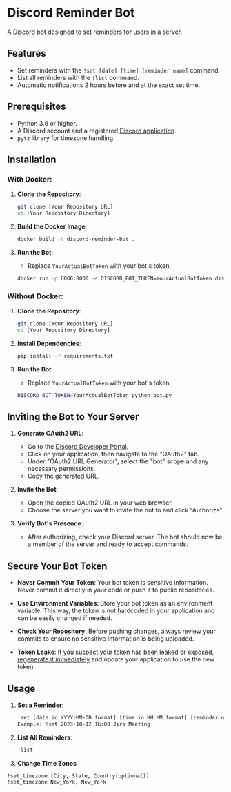 # Discord Reminder Bot

A Discord bot designed to set reminders for users in a server.

## Features

- Set reminders with the `!set [date] [time] [reminder name]` command.
- List all reminders with the `!list` command.
- Automatic notifications 2 hours before and at the exact set time.

## Prerequisites

- Python 3.9 or higher.
- A Discord account and a registered [Discord application](https://discord.com/developers/applications).
- `pytz` library for timezone handling.

## Installation

### With Docker:

1. **Clone the Repository**:
   ```bash
   git clone [Your Repository URL]
   cd [Your Repository Directory]
   ```

2. **Build the Docker Image**:
   ```bash
   docker build -t discord-reminder-bot .
   ```

3. **Run the Bot**:
   - Replace `YourActualBotToken` with your bot's token.
   ```bash
   docker run -p 8000:8000 -e DISCORD_BOT_TOKEN=YourActualBotToken discord-reminder-bot
   ```

### Without Docker:

1. **Clone the Repository**:
   ```bash
   git clone [Your Repository URL]
   cd [Your Repository Directory]
   ```

2. **Install Dependencies**:
   ```bash
   pip install -r requirements.txt
   ```

3. **Run the Bot**:
   - Replace `YourActualBotToken` with your bot's token.
   ```bash
   DISCORD_BOT_TOKEN=YourActualBotToken python bot.py
   ```

## Inviting the Bot to Your Server

1. **Generate OAuth2 URL**:
   - Go to the [Discord Developer Portal](https://discord.com/developers/applications).
   - Click on your application, then navigate to the "OAuth2" tab.
   - Under "OAuth2 URL Generator", select the "bot" scope and any necessary permissions.
   - Copy the generated URL.

2. **Invite the Bot**:
   - Open the copied OAuth2 URL in your web browser.
   - Choose the server you want to invite the bot to and click "Authorize".

3. **Verify Bot's Presence**:
   - After authorizing, check your Discord server. The bot should now be a member of the server and ready to accept commands.

## Secure Your Bot Token

- **Never Commit Your Token**: Your bot token is sensitive information. Never commit it directly in your code or push it to public repositories.
  
- **Use Environment Variables**: Store your bot token as an environment variable. This way, the token is not hardcoded in your application and can be easily changed if needed.

- **Check Your Repository**: Before pushing changes, always review your commits to ensure no sensitive information is being uploaded.

- **Token Leaks**: If you suspect your token has been leaked or exposed, [regenerate it immediately](https://discord.com/developers/applications/1145198699132235848/bot) and update your application to use the new token.

## Usage

1. **Set a Reminder**:
   ```bash
   !set [date in YYYY-MM-DD format] [time in HH:MM format] [reminder name]
   Example: !set 2023-10-12 16:00 Jira Meeting
   ```

2. **List All Reminders**:
   ```bash
   !list
   ```
3. **Change Time Zones**
``` bash
!set_timezone [City, State, Country(optional)]
!set_timezone New_York, New_York
```
